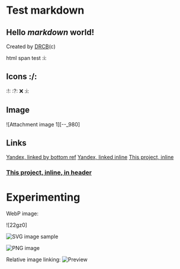 
# Test markdown

## Hello _markdown_ world!

Created by [DRCB](http://artem.gratchev.com)(c)

<span class="badge badge-warning"><i class="fas fa-rss fa-lg"></i> html span test :i:</span>

## Icons :/:

:!: :?: :x: :i:

## Image
![Attachment image 1][--_980]

## Links 
[Yandex, linked by bottom ref][yandex]
[Yandex, linked inline](http://ya.ru)
[This project, inline](/project/HOME)
### [This project, inline, in header](/project/HOME)


# Experimenting

WebP image:

![22gz0]

![SVG image sample](https://upload.wikimedia.org/wikipedia/commons/4/4f/SVG_Logo.svg)

![PNG image](/attachments/projects/HOME/issues/0/attachments/--_980/Screenshot-2017-12-1%20spring%20io.png)

Relative image linking: ![Preview](--_980/preview.jpg)

[yandex]: http://ya.ru